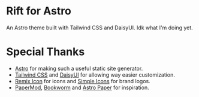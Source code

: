 # Rift for Astro

An Astro theme built with Tailwind CSS and DaisyUI. Idk what I'm doing yet.

# Special Thanks
- [Astro](https://astro.build/) for making such a useful static site generator.
- [Tailwind CSS](https://tailwindcss.com/) and [DaisyUI](https://daisyui.com/) for allowing way easier customization.
- [Remix Icon](https://remixicon.com/) for icons and [Simple Icons](https://simpleicons.org/) for brand logos.
- [PaperMod](https://adityatelange.github.io/hugo-PaperMod/), [Bookworm](https://demo.gethugothemes.com/bookworm/) and [Astro Paper](https://astro-paper.pages.dev/) for inspiration.

